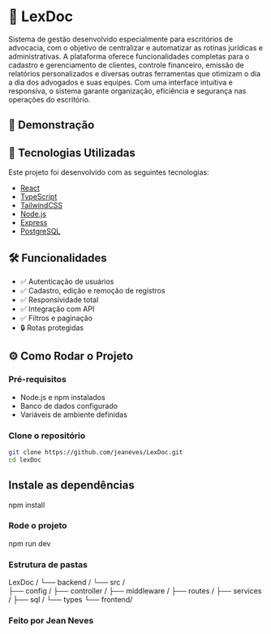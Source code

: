 # 📘 LexDoc

Sistema de gestão desenvolvido especialmente para escritórios de advocacia, com o objetivo de centralizar e automatizar as rotinas jurídicas e administrativas. A plataforma oferece funcionalidades completas para o cadastro e gerenciamento de clientes, controle financeiro, emissão de relatórios personalizados e diversas outras ferramentas que otimizam o dia a dia dos advogados e suas equipes. Com uma interface intuitiva e responsiva, o sistema garante organização, eficiência e segurança nas operações do escritório.

## 📸 Demonstração

<!-- imagem, GIF ou link para vídeo demo
![Demonstração](caminho/para/imagem-ou-gif.gif) -->

## 🚀 Tecnologias Utilizadas

Este projeto foi desenvolvido com as seguintes tecnologias:

- [React](https://reactjs.org/)
- [TypeScript](https://www.typescriptlang.org/)
- [TailwindCSS](https://tailwindcss.com/)
- [Node.js](https://nodejs.org/en/)
- [Express](https://expressjs.com/) 
- [PostgreSQL](https://www.postgresql.org/)

## 🛠️ Funcionalidades

- ✅ Autenticação de usuários 
- ✅ Cadastro, edição e remoção de registros
- ✅ Responsividade total
- ✅ Integração com API
- ✅ Filtros e paginação
- 🔒 Rotas protegidas

## ⚙️ Como Rodar o Projeto

### Pré-requisitos

- Node.js e npm instalados
- Banco de dados configurado
- Variáveis de ambiente definidas

### Clone o repositório

```bash
git clone https://github.com/jeaneves/LexDoc.git
cd lexDoc
```
## Instale as dependências
npm install

### Rode o projeto
npm run dev

### Estrutura de pastas
LexDoc /
└── backend /
    └── src /          
       ├── config /
       ├── controller /
       ├── middleware /
       ├── routes /
       ├── services /
       ├── sql /
       └── types
└── frontend/

### Feito por Jean Neves